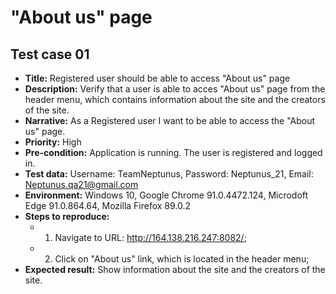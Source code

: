 # **"About us" page**

## Test case 01

* **Title:** Registered user should be able to access "About us" page
* **Description:** Verify that a user is able to acces "About us" page from the header menu, which contains information about the site and the creators of the site.
* **Narrative:** As a Registered user I want to be able to access the "About us" page.
* **Priority:** High
* **Pre-condition:** Application is running. The user is registered and logged in.
* **Test data:** Username: TeamNeptunus, Password: Neptunus_21, Email: Neptunus.qa21@gmail.com
* **Environment:** Windows 10, Google Chrome 91.0.4472.124, Microdoft Edge 91.0.864.64, Mozilla Firefox 89.0.2
* **Steps to reproduce:** 
   * 1. Navigate to URL: http://164.138.216.247:8082/;
   * 2. Click on "About us" link, which is located in the header menu;
* **Expected result:** Show information about the site and the creators of the site.

